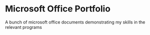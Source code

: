 # Microsoft Office Portfolio
 A bunch of microsoft office documents demonstrating my skills in the relevant programs
